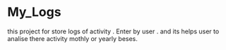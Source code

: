 # My_Logs
this project for store logs of activity . Enter by user . and its helps user to analise there activity mothly or yearly beses.
